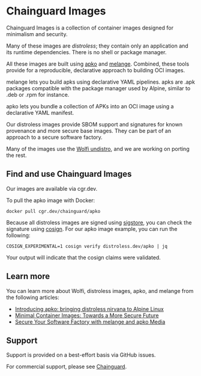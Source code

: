 # Chainguard Images

Chainguard Images is a collection of container images designed for minimalism and security.

Many of these images are _distroless_; they contain only an application and its runtime
dependencies. There is no shell or package manager.

All these images are built using [apko](https://github.com/chainguard-dev/apko) and
[melange](https://github.com/chainguard-dev/melange). Combined, these tools provide for a
reproducible, declarative approach to building OCI images.

melange lets you build apks using declarative YAML pipelines. apks are .apk packages compatible with
the package manager used by Alpine, similar to .deb or .rpm for instance.

apko lets you bundle a collection of APKs into an OCI image using a declarative YAML manifest.

Our distroless images provide SBOM support and signatures for known provenance and more secure base
images. They can be part of an approach to a secure software factory.

Many of the images use the [Wolfi undistro](https://github.com/wolfi-dev/), and we are working on
porting the rest.

## Find and use Chainguard Images

Our images are available via cgr.dev.

To pull the apko image with Docker:

```
docker pull cgr.dev/chainguard/apko 
```

Because all distroless images are signed using [sigstore](https://www.sigstore.dev/), you can check
the signature using [cosign](https://docs.sigstore.dev/cosign/overview). For our apko image example,
you can run the following:

```
COSIGN_EXPERIMENTAL=1 cosign verify distroless.dev/apko | jq 
```

Your output will indicate that the cosign claims were validated.

## Learn more 

You can learn more about Wolfi, distroless images, apko, and melange from the following
articles:

 - [Introducing apko: bringing distroless nirvana to Alpine Linux](https://blog.chainguard.dev/introducing-apko-bringing-distroless-nirvana-to-alpine-linux/)
 - [Minimal Container Images: Towards a More Secure Future](https://blog.chainguard.dev/minimal-container-images-towards-a-more-secure-future/)
 - [Secure Your Software Factory with melange and apko Media](https://blog.chainguard.dev/secure-your-software-factory-with-melange-and-apko/)

## Support

Support is provided on a best-effort basis via GitHub issues.

For commercial support, please see [Chainguard](https://www.chainguard.dev/chainguard-images).
